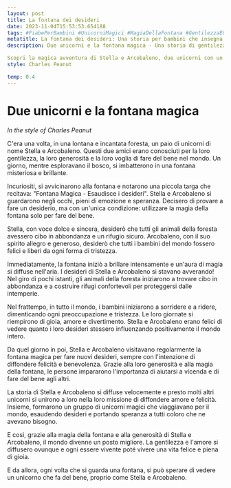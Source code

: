 ```yaml
---
layout: post
title: La fontana dei desideri
date: 2023-11-04T15:53:53.654188
tags: #FiabePerBambini #UnicorniMagici #MagiaDellaFontana #GentilezzaEGenerosità
metatitle: La fontana dei desideri: Una storia per bambini che insegna importanti valori
description: Due unicorni e la fontana magica - Una storia di gentilezza e generosità

Scopri la magica avventura di Stella e Arcobaleno, due unicorni con un grande desiderio di fare del bene nel mondo. Attraverso la fontana magica, i loro desideri si avverano, portando gioia e felicità a tutti gli esseri viventi. Unisciti a loro in questa emozionante missione di diffondere amore e speranza in tutto il mondo. Scopri come la gentilezza e l'amore possono trasformare il mondo in un posto migliore. Leggi ora la storia di Stella e Arcobaleno, e lasciati ispirare dalla loro generosità e dalla magia della fontana.
style: Charles Peanut

temp: 0.4
---
```

# Due unicorni e la fontana magica

_In the style of Charles Peanut_

C'era una volta, in una lontana e incantata foresta, un paio di unicorni di nome Stella e Arcobaleno. Questi due amici erano conosciuti per la loro gentilezza, la loro generosità e la loro voglia di fare del bene nel mondo. Un giorno, mentre esploravano il bosco, si imbatterono in una fontana misteriosa e brillante.

Incuriositi, si avvicinarono alla fontana e notarono una piccola targa che recitava: "Fontana Magica - Esaudisce i desideri". Stella e Arcobaleno si guardarono negli occhi, pieni di emozione e speranza. Decisero di provare a fare un desiderio, ma con un'unica condizione: utilizzare la magia della fontana solo per fare del bene.

Stella, con voce dolce e sincera, desiderò che tutti gli animali della foresta avessero cibo in abbondanza e un rifugio sicuro. Arcobaleno, con il suo spirito allegro e generoso, desiderò che tutti i bambini del mondo fossero felici e liberi da ogni forma di tristezza.

Immediatamente, la fontana iniziò a brillare intensamente e un'aura di magia si diffuse nell'aria. I desideri di Stella e Arcobaleno si stavano avverando! Nel giro di pochi istanti, gli animali della foresta iniziarono a trovare cibo in abbondanza e a costruire rifugi confortevoli per proteggersi dalle intemperie.

Nel frattempo, in tutto il mondo, i bambini iniziarono a sorridere e a ridere, dimenticando ogni preoccupazione e tristezza. Le loro giornate si riempirono di gioia, amore e divertimento. Stella e Arcobaleno erano felici di vedere quanto i loro desideri stessero influenzando positivamente il mondo intero.

Da quel giorno in poi, Stella e Arcobaleno visitavano regolarmente la fontana magica per fare nuovi desideri, sempre con l'intenzione di diffondere felicità e benevolenza. Grazie alla loro generosità e alla magia della fontana, le persone impararono l'importanza di aiutarsi a vicenda e di fare del bene agli altri.

La storia di Stella e Arcobaleno si diffuse velocemente e presto molti altri unicorni si unirono a loro nella loro missione di diffondere amore e felicità. Insieme, formarono un gruppo di unicorni magici che viaggiavano per il mondo, esaudendo desideri e portando speranza a tutti coloro che ne avevano bisogno.

E così, grazie alla magia della fontana e alla generosità di Stella e Arcobaleno, il mondo divenne un posto migliore. La gentilezza e l'amore si diffusero ovunque e ogni essere vivente poté vivere una vita felice e piena di gioia.

E da allora, ogni volta che si guarda una fontana, si può sperare di vedere un unicorno che fa del bene, proprio come Stella e Arcobaleno.

        